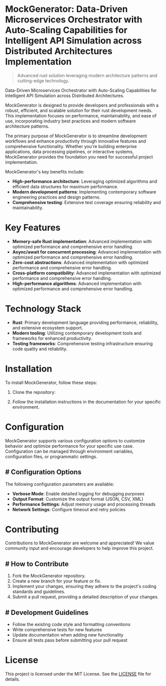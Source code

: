 <!-- fallback_MockGenerator_20251019220626_59945 -->

# MockGenerator: Data-Driven Microservices Orchestrator with Auto-Scaling Capabilities for Intelligent API Simulation across Distributed Architectures Implementation
> Advanced rust solution leveraging modern architecture patterns and cutting-edge technology.

Data-Driven Microservices Orchestrator with Auto-Scaling Capabilities for Intelligent API Simulation across Distributed Architectures.

MockGenerator is designed to provide developers and professionals with a robust, efficient, and scalable solution for their rust development needs. This implementation focuses on performance, maintainability, and ease of use, incorporating industry best practices and modern software architecture patterns.

The primary purpose of MockGenerator is to streamline development workflows and enhance productivity through innovative features and comprehensive functionality. Whether you're building enterprise applications, data processing pipelines, or interactive systems, MockGenerator provides the foundation you need for successful project implementation.

MockGenerator's key benefits include:

* **High-performance architecture**: Leveraging optimized algorithms and efficient data structures for maximum performance.
* **Modern development patterns**: Implementing contemporary software engineering practices and design patterns.
* **Comprehensive testing**: Extensive test coverage ensuring reliability and maintainability.

# Key Features

* **Memory-safe Rust implementation**: Advanced implementation with optimized performance and comprehensive error handling.
* **Async/await for concurrent processing**: Advanced implementation with optimized performance and comprehensive error handling.
* **Zero-cost abstractions**: Advanced implementation with optimized performance and comprehensive error handling.
* **Cross-platform compatibility**: Advanced implementation with optimized performance and comprehensive error handling.
* **High-performance algorithms**: Advanced implementation with optimized performance and comprehensive error handling.

# Technology Stack

* **Rust**: Primary development language providing performance, reliability, and extensive ecosystem support.
* **Modern tooling**: Utilizing contemporary development tools and frameworks for enhanced productivity.
* **Testing frameworks**: Comprehensive testing infrastructure ensuring code quality and reliability.

# Installation

To install MockGenerator, follow these steps:

1. Clone the repository:


2. Follow the installation instructions in the documentation for your specific environment.

# Configuration

MockGenerator supports various configuration options to customize behavior and optimize performance for your specific use case. Configuration can be managed through environment variables, configuration files, or programmatic settings.

## # Configuration Options

The following configuration parameters are available:

* **Verbose Mode**: Enable detailed logging for debugging purposes
* **Output Format**: Customize the output format (JSON, CSV, XML)
* **Performance Settings**: Adjust memory usage and processing threads
* **Network Settings**: Configure timeout and retry policies

# Contributing

Contributions to MockGenerator are welcome and appreciated! We value community input and encourage developers to help improve this project.

## # How to Contribute

1. Fork the MockGenerator repository.
2. Create a new branch for your feature or fix.
3. Implement your changes, ensuring they adhere to the project's coding standards and guidelines.
4. Submit a pull request, providing a detailed description of your changes.

## # Development Guidelines

* Follow the existing code style and formatting conventions
* Write comprehensive tests for new features
* Update documentation when adding new functionality
* Ensure all tests pass before submitting your pull request

# License

This project is licensed under the MIT License. See the [LICENSE](https://github.com/xxxPOUPOUxxx/MockGenerator/blob/main/LICENSE) file for details.
